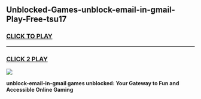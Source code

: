 
## Unblocked-Games-unblock-email-in-gmail-Play-Free-tsu17
<h3>
<a href="https://premium76.site?title=unblock-email-in-gmail&ref=23A">CLICK TO PLAY</a></h3>
<hr>

<h3>
<a href="https://premium76.site?title=unblock-email-in-gmail&ref=23A">CLICK 2 PLAY</a>
  
</h3>

<a href="https://premium76.site?title=unblock-email-in-gmail&ref=23A"><img src="https://clearcache.store/games.png"></a>


**unblock-email-in-gmail games unblocked: Your Gateway to Fun and Accessible Online Gaming**

